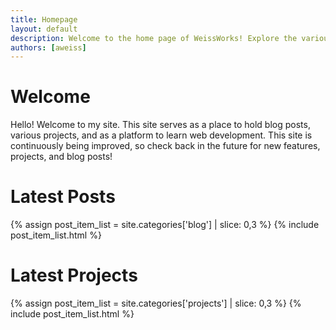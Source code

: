 ```yaml
---
title: Homepage
layout: default
description: Welcome to the home page of WeissWorks! Explore the various electronics, software, and woodworking projects and blog posts from a fellow nerdy human.
authors: [aweiss]
---
```


# Welcome

Hello! Welcome to my site. This site serves as a place to hold blog posts, various projects, and as a platform to learn web development. This site is continuously being improved, so check back in the future for new features, projects, and blog posts!

# Latest Posts

{% assign post_item_list = site.categories['blog'] | slice: 0,3 %}
{% include post_item_list.html %}


# Latest Projects

{% assign post_item_list = site.categories['projects'] | slice: 0,3 %}
{% include post_item_list.html %}


<!--
You can use HTML elements in Markdown, such as the comment element, and they won't
be affected by a markdown parser. However, if you create an HTML element in your
markdown file, you cannot use markdown syntax within that element's contents.
-->